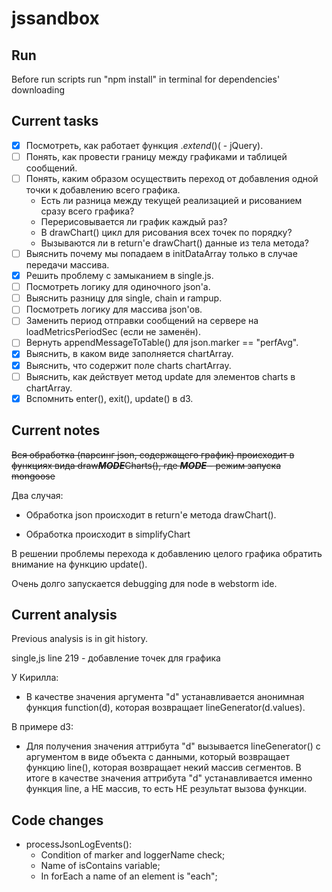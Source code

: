 # jssandbox

## Run

Before run scripts run "npm install" in terminal for dependencies' downloading

## Current tasks

- [x] Посмотреть, как работает функция $.extend() ($ - jQuery).
- [ ] Понять, как провести границу между графиками и таблицей сообщений.
- [ ] Понять, каким образом осуществить переход от добавления одной точки к добавлению всего графика.
  - Есть ли разница между текущей реализацией и рисованием сразу всего графика?
  - Перерисовывается ли график каждый раз?
  - В drawChart() цикл для рисования всех точек по порядку?
  - Вызываются ли в return'е drawChart() данные из тела метода?
- [ ] Выяснить почему мы попадаем в initDataArray только в случае передачи массива.
- [x] Решить проблему с замыканием в single.js.
- [ ] Посмотреть логику для одиночного json'а.
- [ ] Выяснить разницу для single, chain и rampup.
- [ ] Посмотреть логику для массива json'ов.
- [ ] Заменить период отправки сообщений на сервере на loadMetricsPeriodSec (если не заменён).
- [ ] Вернуть appendMessageToTable() для json.marker == "perfAvg".
- [x] Выяснить, в каком виде заполняется chartArray.
- [x] Выяснить, что содержит поле charts chartArray.
- [ ] Выяснить, как действует метод update для элементов charts в chartArray.
- [x] Вспомнить enter(), exit(), update() в d3.

## Current notes

~~Вся обработка (парсинг json, содержащего график) происходит
в функциях вида draw***MODE***Charts(), где ***MODE*** - режим запуска mongoose~~

Два случая:

- Обработка json происходит в return'е метода drawChart().

- Обработка происходит в simplifyChart

В решении проблемы перехода к добавлению целого графика обратить внимание на функцию update().

Очень долго запускается debugging для node в webstorm ide.

## Current analysis

Previous analysis is in git history.

single,js
line 219 - добавление точек для графика

У Кирилла:
  - В качестве значения аргумента "d" устанавливается анонимная функция function(d),
  которая возвращает lineGenerator(d.values).

В примере d3:
  - Для получения значения аттрибута "d" вызывается lineGenerator() с аргументом в виде объекта с данными,
  который возвращает функцию line(), которая возвращает некий массив сегментов.
  В итоге в качестве значения аттрибута "d" устанавливается именно функция line, а НЕ массив,
  то есть НЕ результат вызова функции.

## Code changes

- processJsonLogEvents():
  - Condition of marker and loggerName check;
  - Name of isContains variable;
  - In forEach a name of an element is "each";

